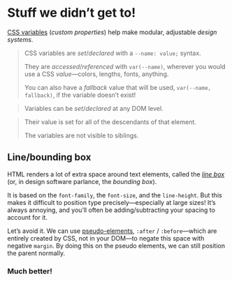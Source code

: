 ---
---



# Stuff we didn’t get to!

[CSS variables](https://developer.mozilla.org/en-US/docs/Web/CSS/Using_CSS_custom_properties) (*custom properties*) help make modular, adjustable *design systems*.

> CSS variables are *set*/*declared* with a `--name: value;` syntax.
>
> They are *accessed*/*referenced* with `var(--name)`, wherever you would use a CSS *value*—colors, lengths, fonts, anything.
>
> You can also have a *fallback* value that will be used, `var(--name, fallback)`, if the variable doesn’t exist!

> Variables can be *set*/*declared* at any DOM level.

> Their value is set for all of the descendants of that element.
>
> The variables are not visible to siblings.



<!-- Writing in HTML here, just to have this highlight container. -->
<div>
	<h2>Line/bounding box</h2>
</div>

HTML renders a lot of extra space around text elements, called the [*line box*](https://iamvdo.me/en/blog/css-font-metrics-line-height-and-vertical-align) (or, in design software parlance, the *bounding box*).

It is based on the `font-family`, the `font-size`, and the `line-height`. But this makes it difficult to position type precisely—especially at large sizes! It’s always annoying, and you’ll often be adding/subtracting your spacing to account for it.

Let’s avoid it. We can use [pseudo-elements](https://developer.mozilla.org/en-US/docs/Web/CSS/Pseudo-elements), `:after` / `:before`—which are entirely created by CSS, not in your DOM—to negate this space with negative `margin`. By doing this on the pseudo elements, we can still position the parent normally.

<div>
	<h3>Much better!</h3>
</div>


